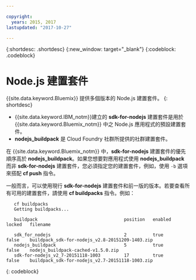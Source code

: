 ```yaml
---

copyright:
  years: 2015, 2017
lastupdated: "2017-10-27"

---
```


{:shortdesc: .shortdesc}
{:new_window: target="_blank"}
{:codeblock: .codeblock}

# Node.js 建置套件

{{site.data.keyword.Bluemix}} 提供多個版本的 Node.js 建置套件。
{: shortdesc}

* {{site.data.keyword.IBM_notm}}建立的 **sdk-for-nodejs** 建置套件是用於 {{site.data.keyword.Bluemix_notm}} 中之 Node.js 應用程式的預設建置套件。
* **nodejs_buildpack** 是 Cloud Foundry 社群所提供的社群建置套件。

在 {{site.data.keyword.Bluemix_notm}} 中，**sdk-for-nodejs** 建置套件的優先順序高於 **nodejs_buildpack**。如果您想要對應用程式使用 **nodejs_buildpack** 而非 **sdk-for-nodejs** 建置套件，您必須指定您的建置套件，例如，使用 `-b` 選項來搭配 **cf push** 指令。

一般而言，可以使用現行 **sdk-for-nodejs** 建置套件和前一版的版本。若要查看所有可用的建置套件，請使用 **cf buildpacks** 指令。例如：

```
   cf buildpacks
   Getting buildpacks...

   buildpack                                 position   enabled   locked   filename   

   sdk_for_nodejs                            2          true      false    buildpack_sdk-for-nodejs_v2.8-20151209-1403.zip   
   nodejs_buildpack                          5          true      false    nodejs_buildpack-cached-v1.5.0.zip   
   sdk-for-nodejs_v2_7-20151118-1003         17         true      false    buildpack_sdk-for-nodejs_v2.7-20151118-1003.zip
```
{: codeblock}
